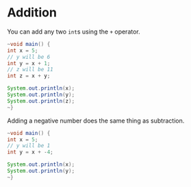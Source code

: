 # Addition

You can add any two `int`s using the `+` operator.

```java
~void main() {
int x = 5;
// y will be 6
int y = x + 1;
// z will be 11
int z = x + y;

System.out.println(x);
System.out.println(y);
System.out.println(z);
~}
```

Adding a negative number does the same thing as subtraction.

```java
~void main() {
int x = 5;
// y will be 1
int y = x + -4;

System.out.println(x);
System.out.println(y);
~}
```
